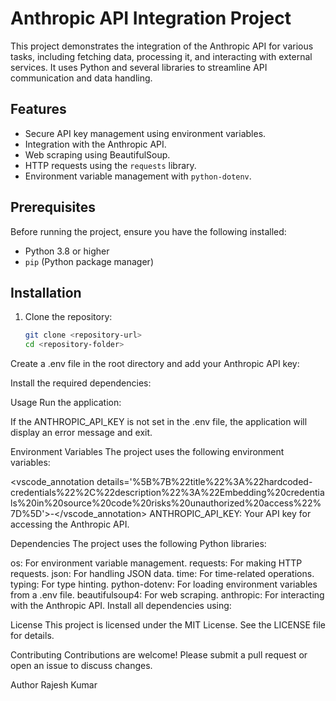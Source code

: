 # Anthropic API Integration Project

This project demonstrates the integration of the Anthropic API for various tasks, including fetching data, processing it, and interacting with external services. It uses Python and several libraries to streamline API communication and data handling.

## Features

- Secure API key management using environment variables.
- Integration with the Anthropic API.
- Web scraping using BeautifulSoup.
- HTTP requests using the `requests` library.
- Environment variable management with `python-dotenv`.

## Prerequisites

Before running the project, ensure you have the following installed:

- Python 3.8 or higher
- `pip` (Python package manager)

## Installation

1. Clone the repository:

   ```bash
   git clone <repository-url>
   cd <repository-folder>
Create a .env file in the root directory and add your Anthropic API key:

Install the required dependencies:

Usage
Run the application:

If the ANTHROPIC_API_KEY is not set in the .env file, the application will display an error message and exit.

Environment Variables
The project uses the following environment variables:

<vscode_annotation details='%5B%7B%22title%22%3A%22hardcoded-credentials%22%2C%22description%22%3A%22Embedding%20credentials%20in%20source%20code%20risks%20unauthorized%20access%22%7D%5D'>-</vscode_annotation> ANTHROPIC_API_KEY: Your API key for accessing the Anthropic API.

Dependencies
The project uses the following Python libraries:

os: For environment variable management.
requests: For making HTTP requests.
json: For handling JSON data.
time: For time-related operations.
typing: For type hinting.
python-dotenv: For loading environment variables from a .env file.
beautifulsoup4: For web scraping.
anthropic: For interacting with the Anthropic API.
Install all dependencies using:

License
This project is licensed under the MIT License. See the LICENSE file for details.

Contributing
Contributions are welcome! Please submit a pull request or open an issue to discuss changes.

Author
Rajesh Kumar
